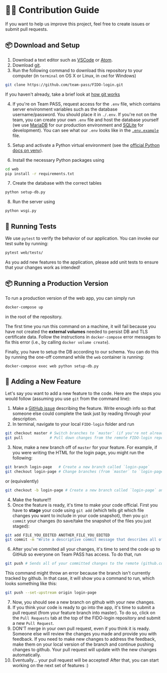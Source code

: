 # 👨‍💻 Contribution Guide

If you want to help us improve this project, feel free to create issues or submit pull requests.

## 📦 Download and Setup

1. Download a text editor such as [VSCode](https://code.visualstudio.com/) or [Atom](https://atom.io/).
2. Download [git](https://git-scm.com/downloads).
3. Run the following command to download this repository to your computer (in `terminal` on OS X or Linux, in `cmd` for Windows)

```bash
git clone https://github.com/team-pass/FIDO-login.git
```

If you haven't already, take a brief look at [how git works](https://guides.github.com/introduction/git-handbook/)

4. If you're on Team PASS, request access for the `.env` file, which contains server environment variables such as the database username/password. You should place it in `./.env`. If you're not on the team, you can create your own `.env` file and host the database yourself (we use [MariaDB](https://mariadb.org/) for our production environment and [SQLite](https://www.sqlite.org/index.html) for development). You can see what our `.env` looks like in the [`.env.example`](.env.example) file.

5. Setup and activate a Python virtual environment (see the [official Python docs on venv](https://docs.python.org/3/tutorial/venv.html)).
   
6. Install the necessary Python packages using

```bash
cd web
pip install -r requirements.txt
```

7. Create the database with the correct tables

```bash
python setup-db.py
```

8. Run the server using 

```bash
python wsgi.py
```

## 🧪 Running Tests
We use `pytest` to verify the behavior of our application. You can invoke our test suite by running:

```bash
pytest web/tests/
```

As you add new features to the application, please add unit tests to ensure that your changes work as intended!

## 📦 Running a Production Version

To run a production version of the web app, you can simply run

```bash
docker-compose up
```

in the root of the repository.

The first time you run this command on a machine, it will fail because you have not created the **external volumes** needed to persist DB and TLS certificate data. Follow the instructions in `docker-compose` error messages to fix this error (i.e., by calling `docker volume create`).

Finally, you have to setup the DB according to our schema. You can do this by running the one-off command while the `web` container is running:

```bash
docker-compose exec web python setup-db.py
```

## 📝 Adding a New Feature


Let's say you want to add a new feature to the code. Here are the steps you would follow (assuming you use `git` from the command line):

1. Make a [GitHub issue](https://github.com/team-pass/FIDO-login/issues) describing the feature. Write enough info so that someone else could complete the task just by reading through your description.
2. In terminal, navigate to your local `FIDO-login` folder and run

```bash
git checkout master # Switch branches to `master` (if you're not already there)
git pull            # Pull down changes from the remote FIDO-login repository (on github.com)
```

3. Now, make a new branch off of `master` for your feature. For example, if you were writing the HTML for the login page, you might run the following:

```bash
git branch login-page   # Create a new branch called `login-page`
git checkout login-page # Change branches (from `master` to `login-page`)
```

or (equivalently)

```bash
git checkout -b login-page # Create a new branch called `login-page` and check it out
```

4. Make the feature!!!
5. Once the feature is ready, it's time to make your code official. First you have to **stage** your code using `git add` (which tells git which file changes you want to include in your code snapshot), then you `git commit` your changes (to save/take the snapshot of the files you just staged):

```bash
git add FILE_YOU_EDITED ANOTHER_FILE_YOU_EDITED
git commit -m "Write a descriptive commit message that describes all of the changes you made"
```

6. After you've commited all your changes, it's time to send the code up to GitHub so everyone on Team PASS has access. To do that, run

```bash
git push # Sends all of your committed changes to the remote (github.com)
```

This command might throw an error because the branch isn't currently tracked by github. In that case, it will show you a command to run, which looks something like this:

```bash
git push --set-upstream origin login-page
```

7. Now, you should see a new branch on github with your new changes.
8. If you think your code is ready to go into the app, it's time to submit a pull request (from your feature branch into master). To do so, click on the `Pull Requests` tab at the top of the FIDO-login repository and submit a new `Pull Request`.
8. DON'T merge in your own pull request, even if you think it is ready. Someone else will review the changes you made and provide you with feedback. If you need to make new changes to address the feedback, make them on your local version of the branch and continue pushing changes to github. Your pull request will update with the new changes automatically.
9.  Eventually... your pull request will be accepted! After that, you can start working on the next set of features :)
